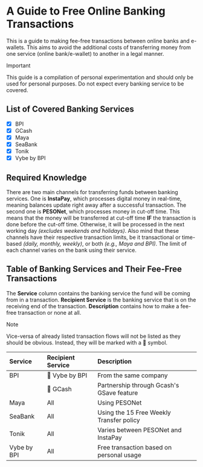 # A Guide to Free Online Banking Transactions

This is a guide to making fee-free transactions between online banks and e-wallets. This aims to avoid the additional costs of transferring money from one service (online bank/e-wallet) to another in a legal manner.

> [!IMPORTANT]
>
> This guide is a compilation of personal experimentation and should only be used for personal purposes. Do not expect every banking service to be covered.

## List of Covered Banking Services

- [X] BPI
- [X] GCash
- [X] Maya
- [X] SeaBank
- [X] Tonik
- [X] Vybe by BPI

## Required Knowledge

There are two main channels for transferring funds between banking services. One is **InstaPay**, which processes digital money in real-time, meaning balances update right away after a successful transaction. The second one is **PESONet**, which processes money in cut-off time. This means that the money will be transferred at cut-off time **IF** the transaction is done before the cut-off time. Otherwise, it will be processed in the next working day *(excludes weekends and holidays)*. Also mind that these channels have their respective transaction limits, be it transactional or time-based *(daily, monthly, weekly)*, or both *(e.g., Maya and BPI)*. The limit of each channel varies on the bank using their service.

## Table of Banking Services and Their Fee-Free Transactions

The **Service** column contains the banking service the fund will be coming from in a transaction. **Recipient Service** is the banking service that is on the receiving end of the transaction. **Description** contains how to make a fee-free transaction or none at all.

> [!NOTE]
>
> Vice-versa of already listed transaction flows will not be listed as they should be obvious. Instead, they will be marked with a 🔁 symbol.

| Service     | Recipient Service | Description                               |
| :---------- | :---------------- | :---------------------------------------- |
| BPI         | 🔁 Vybe by BPI    | From the same company                     |
|             | 🔁 GCash          | Partnership through Gcash's GSave feature |
| Maya        | All               | Using PESONet                             |
| SeaBank     | All               | Using the 15 Free Weekly Transfer policy |
| Tonik       | All               | Varies between PESONet and InstaPay       |
| Vybe by BPI | All               | Free transaction based on personal usage  |
